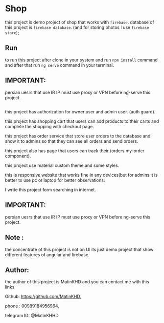 # Shop 

this project is demo project of shop that works with `firebase`.
database of this project is `firebase database`.
(and for storing photos I use `firebase store`);

## Run
to run this project after clone in your system and run `npm install` command and after that run `ng serve` command in your terminal.

## IMPORTANT:
persian uesrs that use IR IP must use proxy or VPN before ng-serve this project.

##

this project has authorization for owner user and admin user.
(auth guard).

this project has shopping cart that users can add products to their carts and complete the shopping with checkout page.

this project has order service that store user orders to the database and show it to admins so that they can see all orders and send orders.

this project also has page that users can track their (orders my-order component).

this project use material custom theme and some styles.

this is responsive website that works fine in any devices(but for admins it is better to use pc or laptop for better observations.

I write this project form searching in internet.

## IMPORTANT:
persian uesrs that use IR IP must use proxy or VPN before ng-serve this project.


## Note : 
the concentrate of this project is not on UI its just demo project that show different features of angular and firebase.


## Author: 
the author of this project is MatinKHD and you can contact me with this links

Github: https://github.com/MatinKHD,

phone : 00989184956964,

telegram ID: @MatinKHHD
